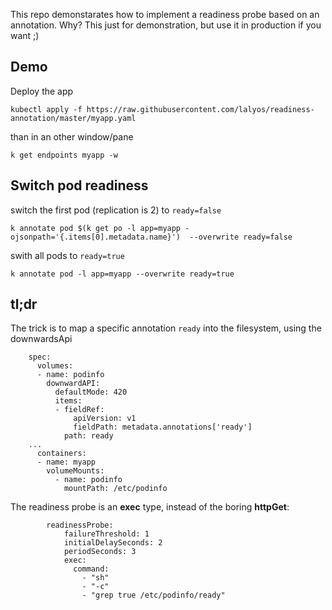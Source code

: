 This repo demonstarates how to implement a readiness probe based on an annotation.
Why? This just for demonstration, but use it in production if you want ;)

## Demo

Deploy the app
```
kubectl apply -f https://raw.githubusercontent.com/lalyos/readiness-annotation/master/myapp.yaml
```

than in an other window/pane
```
k get endpoints myapp -w
```

## Switch pod readiness
switch the first pod (replication is 2) to `ready=false`
```
k annotate pod $(k get po -l app=myapp -ojsonpath='{.items[0].metadata.name}')  --overwrite ready=false
```

swith all pods to `ready=true`
```
k annotate pod -l app=myapp --overwrite ready=true
```

## tl;dr

The trick is to map a specific annotation `ready` into the filesystem, using the downwardsApi
```
    spec:
      volumes:
      - name: podinfo
        downwardAPI:
          defaultMode: 420
          items:
          - fieldRef:
              apiVersion: v1
              fieldPath: metadata.annotations['ready']
            path: ready
    ...
      containers:
      - name: myapp
        volumeMounts:
          - name: podinfo
            mountPath: /etc/podinfo
```

The readiness probe is an **exec** type, instead of the boring **httpGet**:
```
        readinessProbe:
            failureThreshold: 1
            initialDelaySeconds: 2
            periodSeconds: 3
            exec:
              command:
                - "sh"
                - "-c"
                - "grep true /etc/podinfo/ready"
```